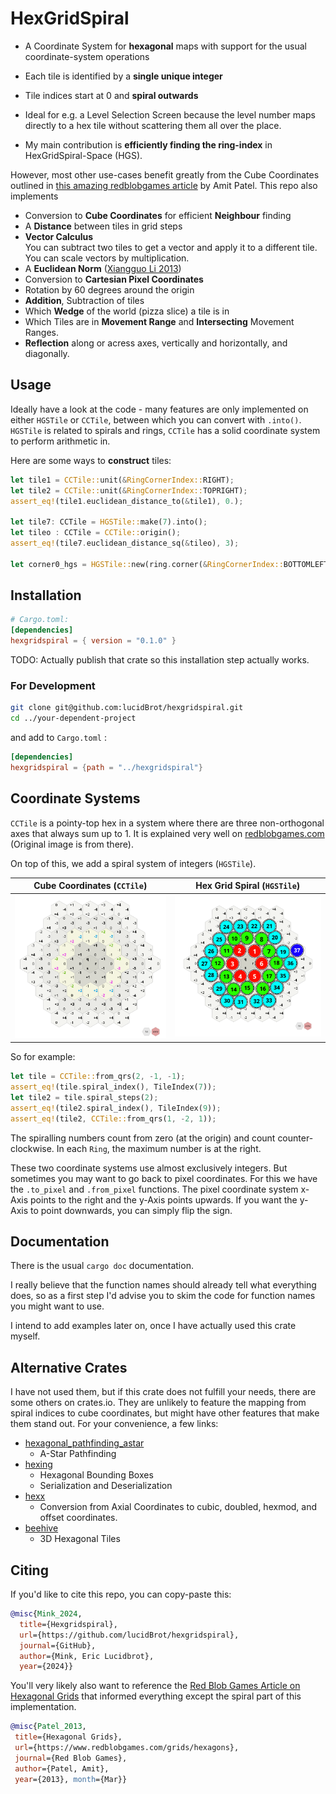 # HexGridSpiral

* A Coordinate System for **hexagonal** maps with support for the usual coordinate-system operations
* Each tile is identified by a  **single unique integer**
* Tile indices start at 0 and **spiral outwards**
* Ideal for e.g. a Level Selection Screen because the level number maps directly to a hex tile without scattering them all over the place.

* My main contribution is **efficiently finding the ring-index** in HexGridSpiral-Space (HGS).

However, most other use-cases benefit greatly from the Cube Coordinates outlined in [this amazing redblobgames article](https://www.redblobgames.com/grids/hexagons/#distances-cube) by Amit Patel. This repo also implements

* Conversion to **Cube Coordinates** for efficient **Neighbour** finding
* A **Distance** between tiles in grid steps
* **Vector Calculus**  
  You can subtract two tiles to get a vector and apply it to a different tile.  You can scale vectors by multiplication.
* A **Euclidean Norm** ([Xiangguo Li 2013](https://www.researchgate.net/publication/235779843_Storage_and_addressing_scheme_for_practical_hexagonal_image_processing))
* Conversion to **Cartesian Pixel Coordinates**
* Rotation by 60 degrees around the origin
* **Addition**, Subtraction of tiles
* Which **Wedge** of the world (pizza slice) a tile is in
* Which Tiles are in **Movement Range** and **Intersecting** Movement Ranges.
* **Reflection** along or acress axes, vertically and horizontally, and diagonally.

## Usage

Ideally have a look at the code - many features are only implemented on either `HGSTile` or `CCTile`, between which you can convert with `.into()`. `HGSTile` is related to spirals and rings, `CCTile`  has a solid coordinate system to perform arithmetic in.

Here are some ways to **construct** tiles:  

```rust
let tile1 = CCTile::unit(&RingCornerIndex::RIGHT);
let tile2 = CCTile::unit(&RingCornerIndex::TOPRIGHT);
assert_eq!(tile1.euclidean_distance_to(&tile1), 0.);

let tile7: CCTile = HGSTile::make(7).into();
let tileo : CCTile = CCTile::origin();
assert_eq!(tile7.euclidean_distance_sq(&tileo), 3);

let corner0_hgs = HGSTile::new(ring.corner(&RingCornerIndex::BOTTOMLEFT));
```

## Installation

```toml
# Cargo.toml:
[dependencies]
hexgridspiral = { version = "0.1.0" }
```

TODO: Actually publish that crate so this installation step actually works.

### For Development

```bash
git clone git@github.com:lucidBrot/hexgridspiral.git
cd ../your-dependent-project
```

and add to `Cargo.toml` :

```toml
[dependencies]
hexgridspiral = {path = "../hexgridspiral"}
```

## Coordinate Systems

`CCTile` is a pointy-top hex in a system where there are three non-orthogonal axes that always sum up to 1. It is explained very well on [redblobgames.com](https://www.redblobgames.com/grids/hexagons/#distances-cube) (Original image is from there). 

On top of this, we add a spiral system of integers (`HGSTile`).

| Cube Coordinates (`CCTile`)                                  | Hex Grid Spiral (`HGSTile`)     |
| ------------------------------------------------------------ | ------------------------------- |
| ![image-20241208105942125](./README.assets/image-20241208105942125.png) | ![](./README.assets/spiral.png) |

So for example:

```rust
let tile = CCTile::from_qrs(2, -1, -1);
assert_eq!(tile.spiral_index(), TileIndex(7));
let tile2 = tile.spiral_steps(2);
assert_eq!(tile2.spiral_index(), TileIndex(9));
assert_eq!(tile2, CCTile::from_qrs(1, -2, 1));
```

The spiralling numbers count from zero (at the origin) and count counter-clockwise. In each `Ring`, the maximum number is at the right.

These two coordinate systems use almost exclusively integers. But sometimes you may want to go back to pixel coordinates. For this we have the `.to_pixel`  and `.from_pixel`  functions. The pixel coordinate system x-Axis points to the right and the y-Axis points upwards. If you want the y-Axis to point downwards, you can simply flip the sign.

## Documentation

There is the usual `cargo doc`  documentation.

I really believe that the function names should already tell what everything does, so as a first step I'd advise you to skim the code for function names you might want to use.

I intend to add examples later on, once I have actually used this crate myself.

## Alternative Crates

I have not used them, but if this crate does not fulfill your needs, there are some others on crates.io. They are unlikely to feature the mapping from spiral indices to cube coordinates, but might have other features that make them stand out. For your convenience, a few links:  

* [hexagonal_pathfinding_astar](https://crates.io/crates/hexagonal_pathfinding_astar)
  * A-Star Pathfinding
* [hexing](https://crates.io/crates/hexing)
  * Hexagonal Bounding Boxes
  * Serialization and Deserialization
* [hexx](https://crates.io/crates/hexx)
  * Conversion from Axial Coordinates to cubic, doubled, hexmod, and offset coordinates.
* [beehive](https://crates.io/crates/beehive)
  * 3D Hexagonal Tiles

## Citing

If you'd like to cite this repo, you can copy-paste this:

```bibtex
@misc{Mink_2024, 
  title={Hexgridspiral}, 
  url={https://github.com/lucidBrot/hexgridspiral},
  journal={GitHub}, 
  author={Mink, Eric Lucidbrot}, 
  year={2024}} 
```

You'll very likely also want to reference the [Red Blob Games Article on Hexagonal Grids](https://www.redblobgames.com/grids/hexagons/#reflection) that informed everything except the spiral part of this implementation.

```bibtex
@misc{Patel_2013,
 title={Hexagonal Grids},
 url={https://www.redblobgames.com/grids/hexagons}, 
 journal={Red Blob Games},
 author={Patel, Amit}, 
 year={2013}, month={Mar}} 
```



